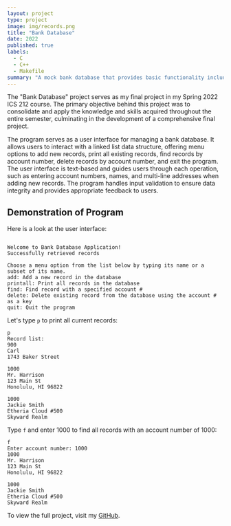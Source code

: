 ```yaml
---
layout: project
type: project
image: img/records.png
title: "Bank Database"
date: 2022
published: true
labels:
  - C
  - C++
  - Makefile
summary: "A mock bank database that provides basic functionality including adding, printing, finding, and deleting records."
---
```


The "Bank Database" project serves as my final project in my Spring 2022 ICS 212 course. The primary objective behind this project was to consolidate and apply the knowledge and skills acquired throughout the entire semester, culminating in the development of a comprehensive final project.

The program serves as a user interface for managing a bank database. It allows users to interact with a linked list data structure, offering menu options to add new records, print all existing records, find records by account number, delete records by account number, and exit the program. The user interface is text-based and guides users through each operation, such as entering account numbers, names, and multi-line addresses when adding new records. The program handles input validation to ensure data integrity and provides appropriate feedback to users.

## Demonstration of Program

Here is a look at the user interface:

```

Welcome to Bank Database Application!
Successfully retrieved records

Choose a menu option from the list below by typing its name or a subset of its name.
add: Add a new record in the database
printall: Print all records in the database
find: Find record with a specified account #
delete: Delete existing record from the database using the account # as a key
quit: Quit the program

```

Let's type `p` to print all current records:

```
p
Record list:
900
Carl
1743 Baker Street

1000
Mr. Harrison
123 Main St
Honolulu, HI 96822

1000
Jackie Smith
Etheria Cloud #500
Skyward Realm
```

Type `f` and enter 1000 to find all records with an account number of 1000:

```
f
Enter account number: 1000
1000
Mr. Harrison
123 Main St
Honolulu, HI 96822

1000
Jackie Smith
Etheria Cloud #500
Skyward Realm
```

To view the full project, visit my [GitHub](https://github.com/loellelam/Bank-Database).
